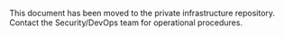 This document has been moved to the private infrastructure repository.
Contact the Security/DevOps team for operational procedures.
